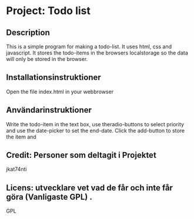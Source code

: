 # Project: Todo list 

## Description
This is a simple program for making a todo-list. 
It uses html, css and javascript.
It stores the todo-items in the browsers localstorage so the data will only be stored in the browser.

## Installationsinstruktioner 
Open the file index.html in your webbrowser

## Användarinstruktioner 
Write the todo-item in the text box, use theradio-buttons to select priority  and use the date-picker to set the end-date.
Click the add-button to store the item and 

## Credit: Personer som deltagit i Projektet
jkat74nti
## Licens: utvecklare vet vad de får och inte får göra (Vanligaste GPL) .
GPL
